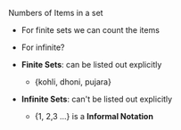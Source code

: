 Numbers of Items in a set
- For finite sets we can count the items
- For infinite?

- **Finite Sets**:  can be listed out explicitly
	- {kohli, dhoni, pujara}

- **Infinite Sets**: can't be listed out explicitly
	- {1, 2,3 ...} is a **Informal Notation**
